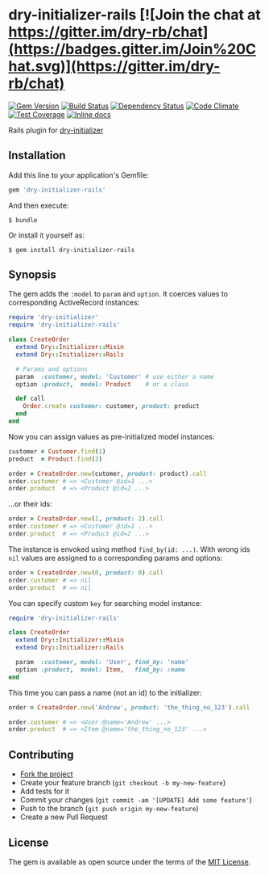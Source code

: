 # dry-initializer-rails [![Join the chat at https://gitter.im/dry-rb/chat](https://badges.gitter.im/Join%20Chat.svg)](https://gitter.im/dry-rb/chat)

[![Gem Version](https://badge.fury.io/rb/dry-initializer-rails.svg)][gem]
[![Build Status](https://travis-ci.org/dry-rb/dry-initializer-rails.svg?branch=master)][travis]
[![Dependency Status](https://gemnasium.com/dry-rb/dry-initializer-rails.svg)][gemnasium]
[![Code Climate](https://codeclimate.com/github/dry-rb/dry-initializer-rails/badges/gpa.svg)][codeclimate]
[![Test Coverage](https://codeclimate.com/github/dry-rb/dry-initializer-rails/badges/coverage.svg)][coveralls]
[![Inline docs](http://inch-ci.org/github/dry-rb/dry-initializer-rails.svg?branch=master)][inchpages]

[gem]: https://rubygems.org/gems/dry-initializer-rails
[travis]: https://travis-ci.org/dry-rb/dry-initializer-rails
[gemnasium]: https://gemnasium.com/dry-rb/dry-initializer-rails
[codeclimate]: https://codeclimate.com/github/dry-rb/dry-initializer-rails
[coveralls]: https://coveralls.io/r/dry-rb/dry-initializer-rails
[inchpages]: http://inch-ci.org/github/dry-rb/dry-initializer-rails

Rails plugin for [dry-initializer][dry-initializer]

[dry-initializer]: https://github.com/dry-rb/dry-initializer

## Installation

Add this line to your application's Gemfile:

```ruby
gem 'dry-initializer-rails'
```

And then execute:

```shell
$ bundle
```

Or install it yourself as:

```shell
$ gem install dry-initializer-rails
```

## Synopsis

The gem adds the `:model` to `param` and `option`.
It coerces values to corresponding ActiveRecord instances:

```ruby
require 'dry-initializer'
require 'dry-initializer-rails'

class CreateOrder
  extend Dry::Initializer::Mixin
  extend Dry::Initializer::Rails

  # Params and options
  param  :customer, model: 'Customer' # use either a name
  option :product,  model: Product    # or a class

  def call
    Order.create customer: customer, product: product
  end
end
```

Now you can assign values as pre-initialized model instances:

```ruby
customer = Customer.find(1)
product  = Product.find(2)

order = CreateOrder.new(cutomer, product: product).call
order.customer # => <Customer @id=1 ...>
order.product  # => <Product @id=2 ...>
```

...or their ids:

```ruby
order = CreateOrder.new(1, product: 2).call
order.customer # => <Customer @id=1 ...>
order.product  # => <Product @id=2 ...>
```

The instance is envoked using method `find_by(id: ...)`.
With wrong ids `nil` values are assigned to a corresponding params and options:

```ruby
order = CreateOrder.new(0, product: 0).call
order.customer # => nil
order.product  # => nil
```

You can specify custom `key` for searching model instance:

```ruby
require 'dry-initializer-rails'

class CreateOrder
  extend Dry::Initializer::Mixin
  extend Dry::Initializer::Rails

  param  :customer, model: 'User', find_by: 'name'
  option :product,  model: Item,   find_by: :name
end
```

This time you can pass a name (not an id) to the initializer:

```ruby
order = CreateOrder.new('Andrew', product: 'the_thing_no_123').call

order.customer # => <User @name='Andrew' ...>
order.product  # => <Item @name='the_thing_no_123' ...>
```

## Contributing

* [Fork the project](https://github.com/dry-rb/dry-initializer-rails)
* Create your feature branch (`git checkout -b my-new-feature`)
* Add tests for it
* Commit your changes (`git commit -am '[UPDATE] Add some feature'`)
* Push to the branch (`git push origin my-new-feature`)
* Create a new Pull Request

## License

The gem is available as open source under the terms of the [MIT License](http://opensource.org/licenses/MIT).

